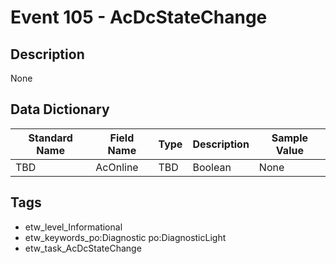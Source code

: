 # Event 105 - AcDcStateChange

## Description
None

## Data Dictionary
|Standard Name|Field Name|Type|Description|Sample Value|
|---|---|---|---|---|
|TBD|AcOnline|TBD|Boolean|None|None|

## Tags
* etw_level_Informational
* etw_keywords_po:Diagnostic po:DiagnosticLight
* etw_task_AcDcStateChange